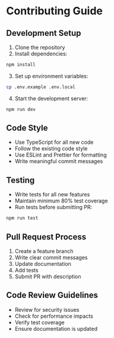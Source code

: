 # Contributing Guide

## Development Setup

1. Clone the repository
2. Install dependencies:
```bash
npm install
```

3. Set up environment variables:
```bash
cp .env.example .env.local
```

4. Start the development server:
```bash
npm run dev
```

## Code Style
- Use TypeScript for all new code
- Follow the existing code style
- Use ESLint and Prettier for formatting
- Write meaningful commit messages

## Testing
- Write tests for all new features
- Maintain minimum 80% test coverage
- Run tests before submitting PR:
```bash
npm run test
```

## Pull Request Process
1. Create a feature branch
2. Write clear commit messages
3. Update documentation
4. Add tests
5. Submit PR with description

## Code Review Guidelines
- Review for security issues
- Check for performance impacts
- Verify test coverage
- Ensure documentation is updated